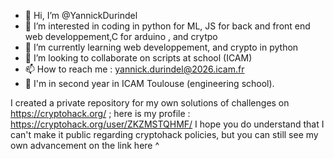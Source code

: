 - 👋 Hi, I’m @YannickDurindel
- 👀 I’m interested in coding in python for ML, JS for back and front end web developpement,C for arduino , and crytpo
- 🌱 I’m currently learning web developpement, and crypto in python
- 💞️ I’m looking to collaborate on scripts at school (ICAM)
- 📫 How to reach me : yannick.durindel@2026.icam.fr
- 🌱 I'm in second year in ICAM Toulouse (engineering school).

I created a private repository for my own solutions of challenges on https://cryptohack.org/ ; here is my profile : https://cryptohack.org/user/ZKZMSTQHMF/
I hope you do understand that I can't make it public regarding cryptohack policies, but you can still see my own advancement on the link here  ^ 
